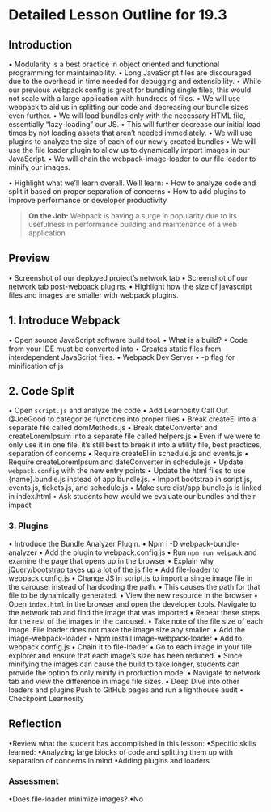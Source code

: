 # Detailed Lesson Outline for 19.3

## Introduction

• Modularity is a best practice in object oriented and functional programming for maintainability. 
• Long JavaScript files are discouraged due to the overhead in time needed for debugging and extensibility.
• While our previous webpack config is great for bundling single files, this would not scale with a large application with hundreds of files.
• We will use webpack to aid us in splitting our code and decreasing our bundle sizes even further.
• We will load bundles only with the necessary HTML file, essentially “lazy-loading” our JS.
  • This will further decrease our initial load times by not loading assets that aren’t needed immediately.
• We will use plugins to analyze the size of each of our newly created bundles
• We will use the file loader plugin to allow us to dynamically import images in our JavaScript. 
• We will chain the webpack-image-loader to our file loader to minify our images.

• Highlight what we’ll learn overall. We’ll learn:
  • How to analyze code and split it based on proper separation of concerns
  • How to add plugins to improve performance or developer productivity
> **On the Job:** Webpack is having a surge in popularity due to its usefulness in performance building and maintenance of a web application

## Preview
• Screenshot of our deployed project’s network tab
• Screenshot of our network tab post-webpack plugins.
• Highlight how the size of javascript files and images are smaller with webpack plugins.

## 1. Introduce Webpack

• Open source JavaScript software build tool.
• What is a build?
  • Code from your IDE must be converted into
• Creates static files from interdependent JavaScript files.
• Webpack Dev Server
• -p flag for minification of js

## 2. Code Split

• Open `script.js` and analyze the code
• Add Learnosity Call Out @JoeGood to categorize functions into proper files
• Break createEl into a separate file called domMethods.js
• Break dateConverter and createLoremIpsum into a separate file called helpers.js
• Even if we were to only use it in one file, it’s still best to break it into a utility file, best practices, separation of concerns
• Require createEl in schedule.js and events.js
• Require createLoremIpsum and dateConverter in schedule.js
• Update `webpack.config` with the new entry points
• Update the html files to use {name}.bundle.js instead of app.bundle.js.
• Import bootstrap in script.js, events.js, tickets.js, and schedule.js
• Make sure dist/app.bundle.js is linked in index.html
• Ask students how would we evaluate our bundles and their impact 

### 3. Plugins

• Introduce the Bundle Analyzer Plugin.
• Npm i -D webpack-bundle-analyzer
• Add the plugin to webpack.config.js
• Run `npm run webpack` and examine the page that opens up in the browser
• Explain why jQuery/bootstrap takes up a lot of the js file
• Add file-loader to webpack.config.js
• Change JS in script.js to import a single image file in the carousel instead of hardcoding the path.
• This causes the path for that file to be dynamically generated. 
• View the new resource in the browser
• Open `index.html` in the browser and open the developer tools. Navigate to the network tab and find the image that was imported
• Repeat these steps for the rest of the images in the carousel.
• Take note of the file size of each image. File loader does not make the image size any smaller.
• Add the image-webpack-loader 
• Npm install image-webpack-loader
• Add to webpack.config.js
• Chain it to file-loader
• Go to each image in your file explorer and ensure that each image’s size has been reduced.
• Since minifying the images can cause the build to take longer, students can provide the option to only minify in production mode.
• Navigate to network tab and view the difference in image file sizes.
• Deep Dive into other loaders and plugins 
Push to GitHub pages and run a lighthouse audit
• Checkpoint Learnosity 

## Reflection

•Review what the student has accomplished in this lesson:
•Specific skills learned:
•Analyzing large blocks of code and splitting them up with separation of concerns in mind 
•Adding plugins and loaders

### Assessment

•Does file-loader minimize images?
•No



 

